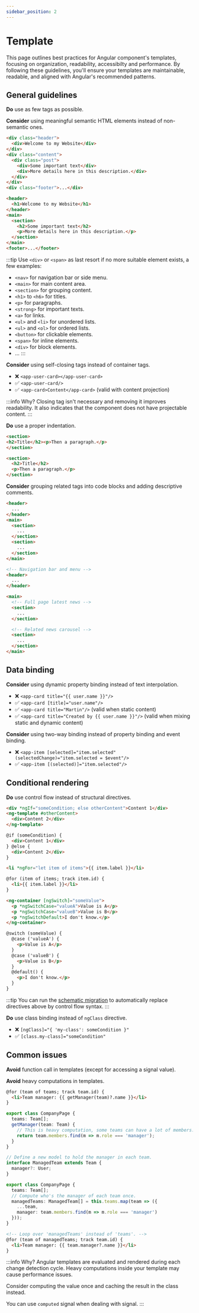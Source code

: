 ```yaml
---
sidebar_position: 2
---
```

# Template

This page outlines best practices for Angular component's templates, focusing on organization, readability, accessibilty and performance. By following these guidelines, you'll ensure your templates are maintainable, readable, and aligned with Angular's recommended patterns.

## General guidelines

**Do** use as few tags as possible.

**Consider** using meaningful semantic HTML elements instead of non-semantic ones.

```html title="❌ app.html"
<div class="header">
  <div>Welcome to my Website</div>
</div>
<div class="content">
  <div class="post">
    <div>Some important text</div>
    <div>More details here in this description.</div>
  </div>
</div>
<div class="footer">...</div>
```

```html title="✅ app.html"
<header>
  <h1>Welcome to my Website</h1>
</header>
<main>
  <section>
    <h2>Some important text</h2>
    <p>More details here in this description.</p>
  </section>
</main>
<footer>...</footer>
```

:::tip
Use `<div>` or `<span>` as last resort if no more suitable element exists, a few examples:
- `<nav>` for navigation bar or side menu.
- `<main>` for main content area.
- `<section>` for grouping content.
- `<h1>` to `<h6>` for titles.
- `<p>` for paragraphs.
- `<strong>` for important texts.
- `<a>` for links.
- `<ul>` and `<li>` for unordered lists.
- `<ul>` and `<ol>` for ordered lists.
- `<button>` for clickable elements.
- `<span>` for inline elements.
- `<div>` for block elements.
- ...
:::

**Consider** using self-closing tags instead of container tags.
- ❌ `<app-user-card></app-user-card>`
- ✅ `<app-user-card/>`
- ✅ `<app-card>Content</app-card>` (valid with content projection)

:::info Why?
Closing tag isn't necessary and removing it improves readability.
It also indicates that the component does not have projectable content.
:::

**Do** use a proper indentation.

```html title="❌ app.html"
<section>
<h2>Title</h2><p>Then a paragraph.</p>
</section>
```

```html title="✅ app.html"
<section>
  <h2>Title</h2>
  <p>Then a paragraph.</p>
</section>
```

**Consider** grouping related tags into code blocks and adding descriptive comments.

```html title="❌ app.html"
<header>
  ...
</header>
<main>
  <section>
    ...
  </section>
  <section>
    ...
  </section>
</main>
```

```html title="✅ app.html"
<!-- Navigation bar and menu -->
<header>
  ...
</header>

<main>
  <!-- Full page latest news -->
  <section>
    ...
  </section>

  <!-- Related news carousel -->
  <section>
    ...
  </section>
</main>
```

## Data binding

**Consider** using dynamic property binding instead of text interpolation.
- ❌ `<app-card title="{{ user.name }}"/>`
- ✅ `<app-card [title]="user.name"/>`
- ✅ `<app-card title="Martin"/>` (valid when static content)
- ✅ `<app-card title="Created by {{ user.name }}"/>` (valid when mixing static and dynamic content)

**Consider** using two-way binding instead of property binding and event binding.
- ❌ `<app-item [selected]="item.selected" (selectedChange)="item.selected = $event"/>`
- ✅ `<app-item [(selected)]="item.selected"/>`

## Conditional rendering

**Do** use control flow instead of structural directives.

```html title="❌ *ngIf"
<div *ngIf="someCondition; else otherContent">Content 1</div>
<ng-template #otherContent>
  <div>Content 2</div>
</ng-template>
```

```html title="✅ @if"
@if (someCondition) {
  <div>Content 1</div>
} @else {
  <div>Content 2</div>
}
```

```html title="❌ *ngFor"
<li *ngFor="let item of items">{{ item.label }}</li>
```

```html title="✅ @for"
@for (item of items; track item.id) {
  <li>{{ item.label }}</li>
}
```

```html title="❌ ngSwitch"
<ng-container [ngSwitch]="someValue">  
  <p *ngSwitchCase="valueA">Value is A</p>
  <p *ngSwitchCase="valueB">Value is B</p>
  <p *ngSwitchDefault>I don't know.</p>
</ng-container>
```

```html title="✅ @switch"
@switch (someValue) {
  @case ('valueA') {
    <p>Value is A</p>  
  }
  @case ('valueB') {
    <p>Value is B</p>  
  }
  @default() {
    <p>I don't know.</p>  
  }
}
```

:::tip
You can run the [schematic migration](https://angular.dev/reference/migrations/control-flow) to automatically replace directives above by control flow syntax.
:::

**Do** use class binding instead of `ngClass` directive.
- ❌ `[ngClass]="{ 'my-class': someCondition }"`
- ✅ `[class.my-class]="someCondition"`

## Common issues

**Avoid** function call in templates (except for accessing a signal value).

**Avoid** heavy computations in templates.

```html title="❌ company-page.html"
@for (team of teams; track team.id) {
  <li>Team manager: {{ getManager(team)?.name }}</li>
}
```

```ts title="❌ company-page.ts"
export class CompanyPage {
  teams: Team[];
  getManager(team: Team) {
    // This is heavy computation, some teams can have a lot of members.
    return team.members.find(m => m.role === 'manager');
  }
}
```

```ts title="✅ company-page.ts"
// Define a new model to hold the manager in each team.
interface ManagedTeam extends Team {
  manager?: User;
}

export class CompanyPage {
  teams: Team[];
  // Compute who's the manager of each team once.
  managedTeams: ManagedTeam[] = this.teams.map(team => ({
    ...team,
    manager: team.members.find(m => m.role === 'manager')
  }));
}
```

```html title="✅ company-page.html"
<!-- Loop over 'managedTeams' instead of 'teams'. -->
@for (team of managedTeams; track team.id) {
  <li>Team manager: {{ team.manager?.name }}</li>
}
```

:::info Why?
Angular templates are evaluated and rendered during each change detection cycle.
Heavy computations inside your template may cause performance issues.

Consider computing the value once and caching the result in the class instead.

You can use `computed` signal when dealing with signal.
:::

